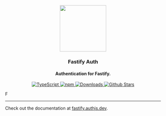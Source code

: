 <p align="center">
   <br/>
   <a href="https://authjs.dev" target="_blank"><img width="150px" src="https://authjs.dev/img/logo/logo-sm.png" /></a>
   <h3 align="center">Fastify Auth</a></h3>
   <h4 align="center">Authentication for Fastify.</h4>
   <p align="center" style="align: center;">
      <a href="https://npm.im/next-auth">
        <img src="https://img.shields.io/badge/TypeScript-blue?style=flat-square" alt="TypeScript" />
      </a>
      <a href="https://npm.im/@auth/fastify">
        <img alt="npm" src="https://img.shields.io/npm/v/@auth/fastify?color=green&label=@auth/fastify&style=flat-square">
      </a>
      <a href="https://www.npmtrends.com/@auth/fastify">
        <img src="https://img.shields.io/npm/dm/@auth/fastify?label=%20downloads&style=flat-square" alt="Downloads" />
      </a>
      <a href="https://github.com/nextauthjs/next-auth/stargazers">
        <img src="https://img.shields.io/github/stars/nextauthjs/next-auth?style=flat-square" alt="Github Stars" />
      </a>
   </p>
</p>F

---

Check out the documentation at [fastify.authjs.dev](https://fastify.authjs.dev).

